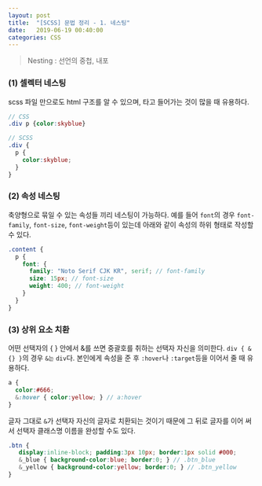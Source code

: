 ```yaml
---
layout: post
title:  "[SCSS] 문법 정리 - 1. 네스팅"
date:   2019-06-19 00:40:00
categories: CSS
---
```


> Nesting : 선언의 중첩, 내포

### (1) 셀렉터 네스팅

scss 파일 만으로도 html  구조를 알 수 있으며, 타고 들어가는 것이 많을 때 유용하다.

```scss
// CSS
.div p {color:skyblue}

// SCSS
.div {
  p {
    color:skyblue;
  }
}
```



### (2) 속성 네스팅

축양형으로 묶일 수 있는 속성들 끼리 네스팅이 가능하다. 예를 들어 `font`의 경우 `font-family`, `font-size`, `font-weight`등이 있는데 아래와 같이 속성의 하위 형태로 작성할 수 있다.

```scss
.content {
  p {
    font: {
      family: "Noto Serif CJK KR", serif; // font-family
      size: 15px; // font-size
      weight: 400; // font-weight
    }
  }
}
```



### (3) 상위 요소 치환

어떤 선택자의 { } 안에서 &를 쓰면 중괄호를 취하는 선택자 자신을 의미한다. `div { &{} }`의 경우 `&는` `div`다. 본인에게 속성을 준 후 `:hover`나 `:target`등을 이어서 줄 때 유용하다.

```scss
a {
  color:#666;
  &:hover { color:yellow; } // a:hover
}
```

글자 그대로 `&`가 선택자 자신의 글자로 치환되는 것이기 때문에 그 뒤로 글자를 이어 써서 선택자 클래스명 이름을 완성할 수도 있다.

```scss
.btn {
   display:inline-block; padding:3px 10px; border:1px solid #000;
   &_blue { background-color:blue; border:0; } // .btn_blue
   &_yellow { background-color:yellow; border:0; } // .btn_yellow
}
```